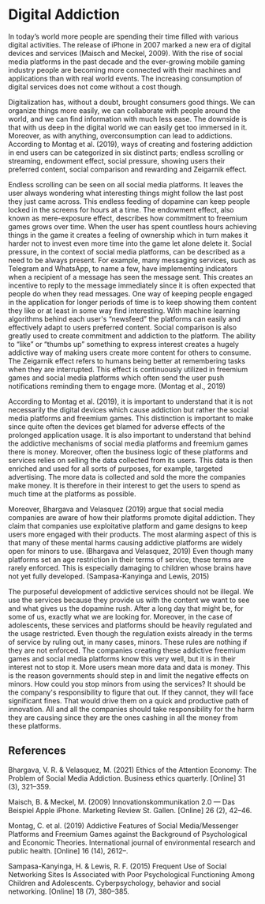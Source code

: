 # Digital Addiction 
In today’s world more people are spending their time filled with various digital activities. The release of iPhone in 2007 marked a new era of digital devices and services (Maisch and Meckel, 2009). With the rise of social media platforms in the past decade and the ever-growing mobile gaming industry people are becoming more connected with their machines and applications than with real world events. The increasing consumption of digital services does not come without a cost though.

Digitalization has, without a doubt, brought consumers good things. We can organize things more easily, we can collaborate with people around the world, and we can find information with much less ease. The downside is that with us deep in the digital world we can easily get too immersed in it. Moreover, as with anything, overconsumption can lead to addictions. According to Montag et al. (2019), ways of creating and fostering addiction in end users can be categorized in six distinct parts; endless scrolling or streaming, endowment effect, social pressure, showing users their preferred content, social comparison and rewarding and Zeigarnik effect.

Endless scrolling can be seen on all social media platforms. It leaves the user always wondering what interesting things might follow the last post they just came across. This endless feeding of dopamine can keep people locked in the screens for hours at a time. The endowment effect, also known as mere-exposure effect, describes how commitment to freemium games grows over time. When the user has spent countless hours achieving things in the game it creates a feeling of ownership which in turn makes it harder not to invest even more time into the game let alone delete it. Social pressure, in the context of social media platforms, can be described as a need to be always present. For example, many messaging services, such as Telegram and WhatsApp, to name a few, have implementing indicators when a recipient of a message has seen the message sent. This creates an incentive to reply to the message immediately since it is often expected that people do when they read messages. One way of keeping people engaged in the application for longer periods of time is to keep showing them content they like or at least in some way find interesting. With machine learning algorithms behind each user's “newsfeed” the platforms can easily and effectively adapt to users preferred content. Social comparison is also greatly used to create commitment and addiction to the platform. The ability to “like” or “thumbs up” something to express interest creates a hugely addictive way of making users create more content for others to consume. The Zeigarnik effect refers to humans being better at remembering tasks when they are interrupted. This effect is continuously utilized in freemium games and social media platforms which often send the user push notifications reminding them to engage more. (Montag et al., 2019)

According to Montag et al. (2019), it is important to understand that it is not necessarily the digital devices which cause addiction but rather the social media platforms and freemium games. This distinction is important to make since quite often the devices get blamed for adverse effects of the prolonged application usage. It is also important to understand that behind the addictive mechanisms of social media platforms and freemium games there is money. Moreover, often the business logic of these platforms and services relies on selling the data collected from its users. This data is then enriched and used for all sorts of purposes, for example, targeted advertising. The more data is collected and sold the more the companies make money. It is therefore in their interest to get the users to spend as much time at the platforms as possible.

Moreover, Bhargava and Velasquez (2019) argue that social media companies are aware of how their platforms promote digital addiction. They claim that companies use exploitative platform and game designs to keep users more engaged with their products. The most alarming aspect of this is that many of these mental harms causing addictive platforms are widely open for minors to use. (Bhargava and Velasquez, 2019) Even though many platforms set an age restriction in their terms of service, these terms are rarely enforced. This is especially damaging to children whose brains have not yet fully developed. (Sampasa-Kanyinga and Lewis, 2015)

The purposeful development of addictive services should not be illegal. We use the services because they provide us with the content we want to see and what gives us the dopamine rush. After a long day that might be, for some of us, exactly what we are looking for. Moreover, in the case of adolescents, these services and platforms should be heavily regulated and the usage restricted. Even though the regulation exists already in the terms of service by ruling out, in many cases, minors. These rules are nothing if they are not enforced. The companies creating these addictive freemium games and social media platforms know this very well, but it is in their interest not to stop it. More users mean more data and data is money. This is the reason governments should step in and limit the negative effects on minors. How could you stop minors from using the services? It should be the company's responsibility to figure that out. If they cannot, they will face significant fines. That would drive them on a quick and productive path of innovation. All and all the companies should take responsibility for the harm they are causing since they are the ones cashing in all the money from these platforms. 
 
## References 
Bhargava, V. R. & Velasquez, M. (2021) Ethics of the Attention Economy: The Problem of Social Media Addiction. Business ethics quarterly. [Online] 31 (3), 321–359.

Maisch, B. & Meckel, M. (2009) Innovationskommunikation 2.0 — Das Beispiel Apple iPhone. Marketing Review St. Gallen. [Online] 26 (2), 42–46. 

Montag, C. et al. (2019) Addictive Features of Social Media/Messenger Platforms and Freemium Games against the Background of Psychological and Economic Theories. International journal of environmental research and public health. [Online] 16 (14), 2612–. 

Sampasa-Kanyinga, H. & Lewis, R. F. (2015) Frequent Use of Social Networking Sites Is Associated with Poor Psychological Functioning Among Children and Adolescents. Cyberpsychology, behavior and social networking. [Online] 18 (7), 380–385. 
 
 
 
 
 
 
 